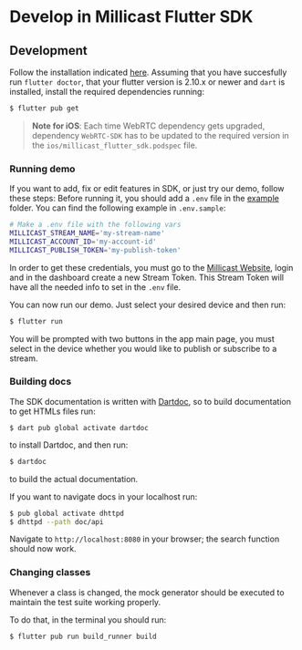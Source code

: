 # Develop in Millicast Flutter SDK

## Development

Follow the installation indicated [here](https://docs.flutter.dev/get-started/install).
Assuming that you have succesfully run `flutter doctor`, that your flutter version is 2.10.x or newer and `dart` is installed, install the required dependencies running:

```sh
$ flutter pub get
```

> **Note for iOS**: Each time WebRTC dependency gets upgraded, dependency `WebRTC-SDK` has to be updated to the required version in the `ios/millicast_flutter_sdk.podspec` file.
### Running demo

If you want to add, fix or edit features in SDK, or just try our demo, follow these steps:
Before running it, you should add a `.env` file in the [example](example) folder. You can find the following example in `.env.sample`:

```sh
# Make a .env file with the following vars
MILLICAST_STREAM_NAME='my-stream-name'
MILLICAST_ACCOUNT_ID='my-account-id'
MILLICAST_PUBLISH_TOKEN='my-publish-token'
```

In order to get these credentials, you must go to the [Millicast Website](https://www.millicast.com), login and in the dashboard create a new Stream Token. This Stream Token will have all the needed info to set in the `.env` file.

You can now run our demo. Just select your desired device and then run:

```sh
$ flutter run
```

You will be prompted with two buttons in the app main page, you must select in the device whether you would like to publish or subscribe to a stream.

### Building docs

The SDK documentation is written with [Dartdoc](https://pub.dev/packages/dartdoc), so to build documentation to get HTMLs files run:

```
$ dart pub global activate dartdoc
```

to install Dartdoc, and then run:

```sh
$ dartdoc
```

to build the actual documentation.

If you want to navigate docs in your localhost run:

```sh
$ pub global activate dhttpd
$ dhttpd --path doc/api
```

Navigate to `http://localhost:8080` in your browser; the search function should now work.

### Changing classes

Whenever a class is changed, the mock generator should be executed to maintain the test suite working properly.

To do that, in the terminal you should run:

```sh
$ flutter pub run build_runner build
```
